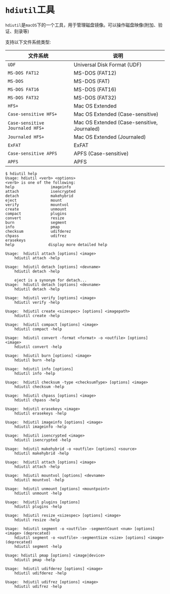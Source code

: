 # `hdiutil`工具

`hdiutil`是`macOS`下的一个工具，用于管理磁盘镜像。可以操作磁盘映像(附加、验证、刻录等)

支持以下文件系统类型:

| 文件系统                        | 说明                                        |
| ------------------------------- | ------------------------------------------- |
| `UDF`                           | Universal Disk Format (UDF)                 |
| `MS-DOS FAT12`                  | MS-DOS (FAT12)                              |
| `MS-DOS`                        | MS-DOS (FAT)                                |
| `MS-DOS FAT16`                  | MS-DOS (FAT16)                              |
| `MS-DOS FAT32`                  | MS-DOS (FAT32)                              |
| `HFS+`                          | Mac OS Extended                             |
| `Case-sensitive HFS+`           | Mac OS Extended (Case-sensitive)            |
| `Case-sensitive Journaled HFS+` | Mac OS Extended (Case-sensitive, Journaled) |
| `Journaled HFS+`                | Mac OS Extended (Journaled)                 |
| `ExFAT`                         | ExFAT                                       |
| `Case-sensitive APFS`           | APFS (Case-sensitive)                       |
| `APFS`                          | APFS                                        |


```shell
$ hdiutil help
Usage: hdiutil <verb> <options>
<verb> is one of the following:
help            	imageinfo
attach          	isencrypted
detach          	makehybrid
eject           	mount
verify          	mountvol
create          	unmount
compact         	plugins
convert         	resize
burn            	segment
info            	pmap
checksum        	udifderez
chpass          	udifrez
erasekeys       	
help			   display more detailed help

Usage:	hdiutil attach [options] <image>
	hdiutil attach -help

Usage:	hdiutil detach [options] <devname>
	hdiutil detach -help

	eject is a synonym for detach...
Usage:	hdiutil detach [options] <devname>
	hdiutil detach -help

Usage:	hdiutil verify [options] <image>
	hdiutil verify -help

Usage:	hdiutil create <sizespec> [options] <imagepath>
	hdiutil create -help

Usage:	hdiutil compact [options] <image>
	hdiutil compact -help

Usage:	hdiutil convert -format <format> -o <outfile> [options] <image>
	hdiutil convert -help

Usage:	hdiutil burn [options] <image>
	hdiutil burn -help

Usage:	hdiutil info [options]
	hdiutil info -help

Usage:	hdiutil checksum -type <checksumType> [options] <image>
	hdiutil checksum -help

Usage:	hdiutil chpass [options] <image>
	hdiutil chpass -help

Usage:	hdiutil erasekeys <image>
	hdiutil erasekeys -help

Usage:	hdiutil imageinfo [options] <image>
	hdiutil imageinfo -help

Usage:	hdiutil isencrypted <image>
	hdiutil isencrypted -help

Usage:	hdiutil makehybrid -o <outfile> [options] <source>
	hdiutil makehybrid -help

Usage:	hdiutil attach [options] <image>
	hdiutil attach -help

Usage:	hdiutil mountvol [options] <devname>
	hdiutil mountvol -help

Usage:	hdiutil unmount [options] <mountpoint>
	hdiutil unmount -help

Usage:	hdiutil plugins [options]
	hdiutil plugins -help

Usage:	hdiutil resize <sizespec> [options] <image>
	hdiutil resize -help

Usage:	hdiutil segment -o <outfile> -segmentCount <num> [options] <image> (deprecated)
	hdiutil segment -o <outfile> -segmentSize <size> [options] <image> (deprecated)
	hdiutil segment -help

Usage: hdiutil pmap [options] <image|device>
	hdiutil pmap -help

Usage:	hdiutil udifderez [options] <image>
	hdiutil udifderez -help

Usage:	hdiutil udifrez [options] <image>
	hdiutil udifrez -help
```
